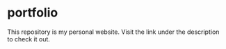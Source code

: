 # portfolio

This repository is my personal website.
Visit the link under the description to check it out.
